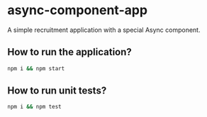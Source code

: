 # async-component-app

A simple recruitment application with a special Async component.

## How to run the application?

```sh
npm i && npm start
```

## How to run unit tests?

```sh
npm i && npm test
```
